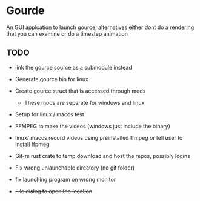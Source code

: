 # Gourde
An GUI applcation to launch gource, alternatives either dont do a rendering that you can examine or do a timestep animation

## TODO


- link the gource source as a submodule instead 
- Generate gource bin for linux
- Create gource struct that is accessed through mods
    - These mods are separate for windows and linux 

- Setup for linux / macos test
- FFMPEG to make the videos (windows just include the binary)
- linux/ macos record videos using preinstalled ffmpeg or tell user to install ffpmeg
- Git-rs rust crate to temp download and host the repos, possibly logins
- Fix wrong unlaunchable directory (no git folder)
- fix launching program on wrong monitor

- ~~File dialog to open the location~~
